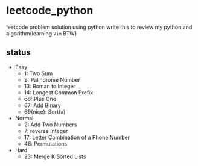 # leetcode_python
leetcode problem solution using python
write this to review my python and algorithm(learning `Vim` BTW)
## status
- Easy
    - 1: Two Sum
    - 9: Palindrome Number
    - 13: Roman to Integer
    - 14: Longest Common Prefix
    - 66: Plus One
    - 67: Add Binary
    - 69(nice): Sqrt(x)
- Normal
    - 2: Add Two Numbers
    - 7: reverse Integer
    - 17: Letter Combination of a Phone Number
    - 46: Permutations
- Hard
    - 23: Merge K Sorted Lists
